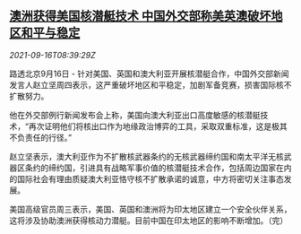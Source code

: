 <!--1631782863000-->
[澳洲获得美国核潜艇技术 中国外交部称美英澳破坏地区和平与稳定](https://cn.reuters.com/article/china-mofa-au-us-nuclear-submarine-0916-idCNKBS2GC0PP)
------

<div><i>2021-09-16T08:39:29Z</i></div><p>路透北京9月16日 - 针对美国、英国和澳大利亚开展核潜艇合作，中国外交部新闻发言人赵立坚周四表示，这严重破坏地区和平稳定，加剧军备竞赛，损害国际核不扩散努力。</p><p>他在外交部例行新闻发布会上称，美国向澳大利亚出口高度敏感的核潜艇技术，“再次证明他们将核出口作为地缘政治博弈的工具，采取双重标准，这是极其不负责任的行径。”</p><p>赵立坚表示，澳大利亚作为不扩散核武器条约的无核武器缔约国和南太平洋无核武器区条约的缔约国，引进具有战略军事价值的核潜艇技术合作，包括周边国家在内的国际社会有理由质疑澳大利亚恪守核不扩散承诺的诚意，中方将密切关注事态发展。</p><p>美国高级官员周三表示，美国、英国和澳洲将为印太地区建立一个安全伙伴关系，这将涉及协助澳洲获得核动力潜艇。目前中国在印太地区的影响不断增加。（完）</p>

